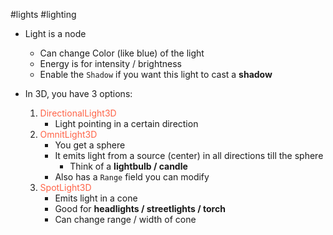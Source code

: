 #lights #lighting
* Light is a node
	* Can change Color (like blue) of the light
	* Energy is for intensity / brightness
	* Enable the `Shadow` if you want this light to cast a **shadow**

* In 3D, you have 3 options:
	1. <span style="color:tomato;">DirectionalLight3D</span>
		* Light pointing in a certain direction
	2. <span style="color:tomato;">OmnitLight3D</span>
		* You get a sphere
		* It emits light from a source (center) in all directions till the sphere
			* Think of a **lightbulb / candle**
		* Also has a `Range` field you can modify
	3. <span style="color:tomato;">SpotLight3D</span>
		* Emits light in a cone
		* Good for **headlights / streetlights / torch**
		* Can change range / width of cone

